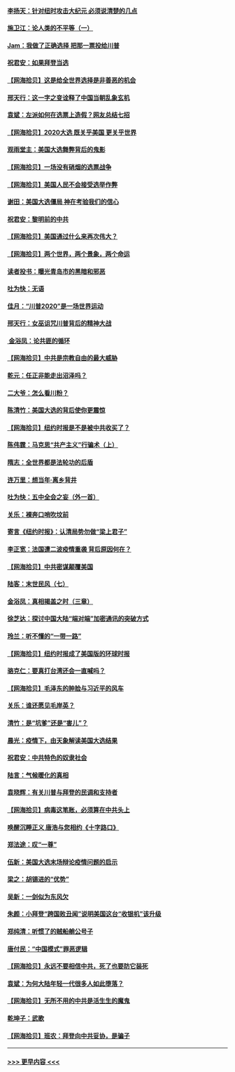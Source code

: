 #### [李扬天：针对纽时攻击大纪元 必须说清楚的几点](../pages/nsc993/n12536001.md?t=11100202) 
#### [施卫江：论人类的不平等（一）](../pages/nsc993/n12535700.md?t=11100202) 
#### [Jam：我做了正确选择 把那一票投给川普](../pages/nsc993/n12535743.md?t=11100202) 
#### [祝君安：如果拜登当选](../pages/nsc993/n12535726.md?t=11100202) 
#### [【网海拾贝】这是给全世界选择是非善恶的机会](../pages/nsc993/n12535061.md?t=11100202) 
#### [邢天行：这一字之变诠释了中国当朝乱象玄机](../pages/nsc993/n12533446.md?t=11100202) 
#### [袁斌：左派如何在选票上造假？网友总结七招](../pages/nsc993/n12533180.md?t=11100202) 
#### [【网海拾贝】2020大选 既关乎美国 更关乎世界](../pages/nsc993/n12533161.md?t=11100202) 
#### [观雨堂主：美国大选舞弊背后的鬼影](../pages/nsc993/n12533153.md?t=11100202) 
#### [【网海拾贝】一场没有硝烟的选票战争](../pages/nsc993/n12531883.md?t=11100202) 
#### [【网海拾贝】美国人民不会接受选举作弊](../pages/nsc993/n12528850.md?t=11100202) 
#### [谢田：美国大选僵局 神在考验我们的信心](../pages/nsc993/n12527932.md?t=11100202) 
#### [祝君安：黎明前的中共](../pages/nsc993/n12524071.md?t=11100202) 
#### [【网海拾贝】美国通过什么来再次伟大？](../pages/nsc993/n12523844.md?t=11100202) 
#### [【网海拾贝】两个世界，两个景象，两个命运](../pages/nsc993/n12521419.md?t=11100202) 
#### [读者投书：曝光青岛市的黑暗和邪恶](../pages/nsc993/n12520988.md?t=11100202) 
#### [吐为快：无语](../pages/nsc993/n12518588.md?t=11100202) 
#### [佳月：“川普2020”是一场世界运动](../pages/nsc993/n12518581.md?t=11100202) 
#### [邢天行：女巫诅咒川普背后的精神大战](../pages/nsc993/n12517257.md?t=11100202) 
#### [ 金浴凤：论共匪的循环](../pages/nsc993/n12517133.md?t=11100202) 
#### [【网海拾贝】中共是宗教自由的最大威胁](../pages/nsc993/n12516879.md?t=11100202) 
#### [乾元：任正非能走出沼泽吗？](../pages/nsc993/n12515831.md?t=11100202) 
#### [二大爷：怎么看川粉？](../pages/nsc993/n12515820.md?t=11100202) 
#### [陈清竹：美国大选的背后使你更震惊](../pages/nsc993/n12515589.md?t=11100202) 
#### [【网海拾贝】纽约时报是不是被中共收买了？](../pages/nsc993/n12515122.md?t=11100202) 
#### [陈伟霆：马克思“共产主义”行骗术（上）](../pages/nsc993/n12510217.md?t=11100202) 
#### [隋志：全世界都是法轮功的后盾](../pages/nsc993/n12510636.md?t=11100202) 
#### [连万里：想当年‧离乡背井](../pages/nsc993/n12510623.md?t=11100202) 
#### [吐为快：五中全会之妄（外一首）](../pages/nsc993/n12510470.md?t=11100202) 
#### [关乐：裸奔口哨吹坟前](../pages/nsc993/n12510403.md?t=11100202) 
#### [寄言《纽约时报》：认清局势勿做“梁上君子”](../pages/nsc993/n12510042.md?t=11100202) 
#### [李正宽：法国遭二波疫情重袭 背后原因何在？](../pages/nsc993/n12509971.md?t=11100202) 
#### [【网海拾贝】中共密谋颠覆美国](../pages/nsc993/n12509816.md?t=11100202) 
#### [陆客：末世民风（七）](../pages/nsc993/n12507822.md?t=11100202) 
#### [金浴凤：真相揭盖之时（三章）](../pages/nsc993/n12507804.md?t=11100202) 
#### [徐芝达：探讨中国大陆“端对端”加密通讯的突破方式](../pages/nsc993/n12507682.md?t=11100202) 
#### [玲兰：听不懂的“一带一路”](../pages/nsc993/n12507669.md?t=11100202) 
#### [【网海拾贝】纽约时报成了美国版的环球时报](../pages/nsc993/n12507053.md?t=11100202) 
#### [骆克仁：要真打台湾还会一直喊吗？](../pages/nsc993/n12506843.md?t=11100202) 
#### [【网海拾贝】毛泽东的肿脸与习近平的风车](../pages/nsc993/n12504537.md?t=11100202) 
#### [关乐：谁还愿见毛岸英？](../pages/nsc993/n12503866.md?t=11100202) 
#### [清竹：是“坑爹”还是“害儿”？](../pages/nsc993/n12503034.md?t=11100202) 
#### [晨光：疫情下，由天象解读美国大选结果](../pages/nsc993/n12502536.md?t=11100202) 
#### [祝君安：中共特色的奴隶社会](../pages/nsc993/n12501529.md?t=11100202) 
#### [陆言：气候暖化的真相](../pages/nsc993/n12501183.md?t=11100202) 
#### [袁晓辉：有关川普与拜登的民调和支持者](../pages/nsc993/n12500433.md?t=11100202) 
#### [【网海拾贝】病毒这笔账，必须算在中共头上](../pages/nsc993/n12500320.md?t=11100202) 
#### [唤醒沉睡正义 唐浩与您相约《十字路口》](../pages/nsc993/n12497980.md?t=11100202) 
#### [郑法途：叹“一尊”](../pages/nsc993/n12498837.md?t=11100202) 
#### [伍新：美国大选末场辩论疫情问题的启示](../pages/nsc993/n12498829.md?t=11100202) 
#### [梁之：胡锡进的“优势”](../pages/nsc993/n12498780.md?t=11100202) 
#### [吴新：一剑似为东风欠](../pages/nsc993/n12498772.md?t=11100202) 
#### [朱颜：小拜登“跨国败丑闻”说明美国这台“收银机”该升级](../pages/nsc993/n12498731.md?t=11100202) 
#### [郑纯清：听惯了的贼船艄公号子](../pages/nsc993/n12498721.md?t=11100202) 
#### [唐付民：“中国模式”罪恶逻辑](../pages/nsc993/n12498310.md?t=11100202) 
#### [【网海拾贝】永远不要相信中共，死了也要防它装死](../pages/nsc993/n12498162.md?t=11100202) 
#### [袁斌：为何大陆年轻一代很多人如此堕落？](../pages/nsc993/n12495696.md?t=11100202) 
#### [【网海拾贝】无所不用的中共是活生生的魔鬼](../pages/nsc993/n12495621.md?t=11100202) 
#### [乾坤子：武歌](../pages/nsc993/n12493391.md?t=11100202) 
#### [【网海拾贝】班农：拜登向中共妥协，是骗子](../pages/nsc993/n12492877.md?t=11100202) 

----
#### [ >>> 更早内容 <<< ](../indexes/nsc993-earlier.md)
